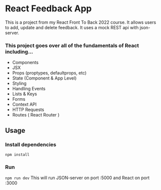 # React Feedback App

This is a project from my React Front To Back 2022 course. It allows users to add, update and delete feedback. It uses a mock REST api with json-server.

### This project goes over all of the fundamentals of React including...

- Components
- JSX
- Props (proptypes, defaultprops, etc)
- State (Component & App Level)
- Styling
- Handling Events
- Lists & Keys
- Forms
- Context API
- HTTP Requests
- Routes ( React Router )

## Usage

### Install dependencies

`npm install`

### Run

`npm run dev`
This will run JSON-server on port :5000 and React on port :3000
